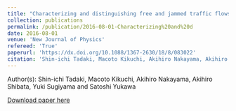```yaml
---
title: "Characterizing and distinguishing free and jammed traffic flows from the distribution and correlation of experimental speed data"
collection: publications
permalink: /publication/2016-08-01-Characterizing%20and%20d
date: 2016-08-01
venue: 'New Journal of Physics'
refereed: 'True'
paperurl: 'https://dx.doi.org/10.1088/1367-2630/18/8/083022'
citation: 'Shin-ichi Tadaki, Macoto Kikuchi, Akihiro Nakayama, Akihiro Shibata, Yuki Sugiyama and Satoshi Yukawa, Characterizing and distinguishing free and jammed traffic flows from the distribution and correlation of experimental speed data, New Journal of Physics, <b>18</b>, 083022, (2016)'
---
```


Author(s): Shin-ichi Tadaki, Macoto Kikuchi, Akihiro Nakayama, Akihiro Shibata, Yuki Sugiyama and Satoshi Yukawa


<a href='https://dx.doi.org/10.1088/1367-2630/18/8/083022'>Download paper here</a>
